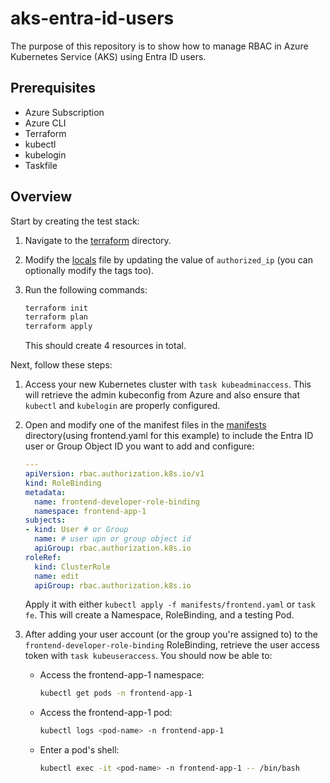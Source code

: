 # aks-entra-id-users

The purpose of this repository is to show how to manage RBAC in Azure Kubernetes Service (AKS) using Entra ID users.

## Prerequisites
- Azure Subscription
- Azure CLI
- Terraform
- kubectl
- kubelogin
- Taskfile

## Overview

Start by creating the test stack:

1. Navigate to the [terraform](./terraform/) directory.

2. Modify the [locals](./terraform/locals.tf) file by updating the value of `authorized_ip` (you can optionally modify the tags too).

3. Run the following commands:

    ```bash
    terraform init
    terraform plan
    terraform apply
    ```

    This should create 4 resources in total.

Next, follow these steps:

1. Access your new Kubernetes cluster with `task kubeadminaccess`. This will retrieve the admin kubeconfig from Azure and also ensure that `kubectl` and `kubelogin` are properly configured.

2. Open and modify one of the manifest files in the [manifests](./manifests/) directory(using frontend.yaml for this example) to include the Entra ID user or Group Object ID you want to add and configure:

    ```yaml
    ---
    apiVersion: rbac.authorization.k8s.io/v1
    kind: RoleBinding
    metadata:
      name: frontend-developer-role-binding
      namespace: frontend-app-1
    subjects:
    - kind: User # or Group
      name: # user upn or group object id
      apiGroup: rbac.authorization.k8s.io
    roleRef:
      kind: ClusterRole
      name: edit
      apiGroup: rbac.authorization.k8s.io
    ```

    Apply it with either `kubectl apply -f manifests/frontend.yaml` or `task fe`. This will create a Namespace, RoleBinding, and a testing Pod.

3. After adding your user account (or the group you're assigned to) to the `frontend-developer-role-binding` RoleBinding, retrieve the user access token with `task kubeuseraccess`. You should now be able to:

    - Access the frontend-app-1 namespace:

        ```bash
        kubectl get pods -n frontend-app-1
        ```

    - Access the frontend-app-1 pod:

        ```bash
        kubectl logs <pod-name> -n frontend-app-1
        ```

    - Enter a pod's shell:

        ```bash
        kubectl exec -it <pod-name> -n frontend-app-1 -- /bin/bash
        ```
